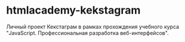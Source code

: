 # htmlacademy-kekstagram
 Личный проект Кекстаграм в рамках прохождения учебного курса "JavaScript. Профессиональная разработка веб-интерфейсов".
